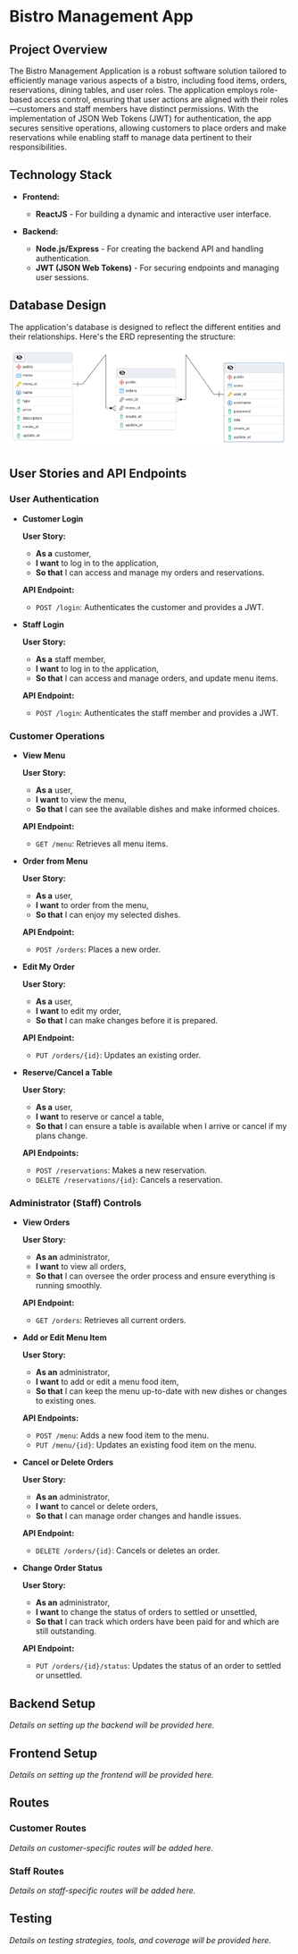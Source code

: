 # Bistro Management App

## Project Overview

The Bistro Management Application is a robust software solution tailored to efficiently manage various aspects of a bistro, including food items, orders, reservations, dining tables, and user roles. The application employs role-based access control, ensuring that user actions are aligned with their roles—customers and staff members have distinct permissions. With the implementation of JSON Web Tokens (JWT) for authentication, the app secures sensitive operations, allowing customers to place orders and make reservations while enabling staff to manage data pertinent to their responsibilities.

## Technology Stack

- **Frontend:**
  - **ReactJS** - For building a dynamic and interactive user interface.

- **Backend:**
  - **Node.js/Express** - For creating the backend API and handling authentication.
  - **JWT (JSON Web Tokens)** - For securing endpoints and managing user sessions.

## Database Design

The application's database is designed to reflect the different entities and their relationships. Here's the ERD representing the structure:

![ERD](./BistroManagementApp-EDR.png)

## User Stories and API Endpoints

### User Authentication

- **Customer Login**

  **User Story:**
  - **As a** customer,
  - **I want** to log in to the application,
  - **So that** I can access and manage my orders and reservations.

  **API Endpoint:**
  - `POST /login`: Authenticates the customer and provides a JWT.

- **Staff Login**

  **User Story:**
  - **As a** staff member,
  - **I want** to log in to the application,
  - **So that** I can access and manage orders, and update menu items.

  **API Endpoint:**
  - `POST /login`: Authenticates the staff member and provides a JWT.

### Customer Operations

- **View Menu**

  **User Story:**
  - **As a** user,
  - **I want** to view the menu,
  - **So that** I can see the available dishes and make informed choices.

  **API Endpoint:**
  - `GET /menu`: Retrieves all menu items.

- **Order from Menu**

  **User Story:**
  - **As a** user,
  - **I want** to order from the menu,
  - **So that** I can enjoy my selected dishes.

  **API Endpoint:**
  - `POST /orders`: Places a new order.

- **Edit My Order**

  **User Story:**
  - **As a** user,
  - **I want** to edit my order,
  - **So that** I can make changes before it is prepared.

  **API Endpoint:**
  - `PUT /orders/{id}`: Updates an existing order.

- **Reserve/Cancel a Table**

  **User Story:**
  - **As a** user,
  - **I want** to reserve or cancel a table,
  - **So that** I can ensure a table is available when I arrive or cancel if my plans change.

  **API Endpoints:**
  - `POST /reservations`: Makes a new reservation.
  - `DELETE /reservations/{id}`: Cancels a reservation.

### Administrator (Staff) Controls

- **View Orders**

  **User Story:**
  - **As an** administrator,
  - **I want** to view all orders,
  - **So that** I can oversee the order process and ensure everything is running smoothly.

  **API Endpoint:**
  - `GET /orders`: Retrieves all current orders.

- **Add or Edit Menu Item**

  **User Story:**
  - **As an** administrator,
  - **I want** to add or edit a menu food item,
  - **So that** I can keep the menu up-to-date with new dishes or changes to existing ones.

  **API Endpoints:**
  - `POST /menu`: Adds a new food item to the menu.
  - `PUT /menu/{id}`: Updates an existing food item on the menu.

- **Cancel or Delete Orders**

  **User Story:**
  - **As an** administrator,
  - **I want** to cancel or delete orders,
  - **So that** I can manage order changes and handle issues.

  **API Endpoint:**
  - `DELETE /orders/{id}`: Cancels or deletes an order.

- **Change Order Status**

  **User Story:**
  - **As an** administrator,
  - **I want** to change the status of orders to settled or unsettled,
  - **So that** I can track which orders have been paid for and which are still outstanding.

  **API Endpoint:**
  - `PUT /orders/{id}/status`: Updates the status of an order to settled or unsettled.

## Backend Setup

*Details on setting up the backend will be provided here.*

## Frontend Setup

*Details on setting up the frontend will be provided here.*

## Routes

### Customer Routes

*Details on customer-specific routes will be added here.*

### Staff Routes

*Details on staff-specific routes will be added here.*

## Testing

*Details on testing strategies, tools, and coverage will be provided here.*
